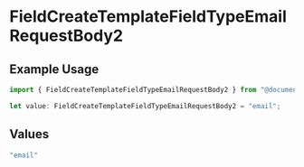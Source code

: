 # FieldCreateTemplateFieldTypeEmailRequestBody2

## Example Usage

```typescript
import { FieldCreateTemplateFieldTypeEmailRequestBody2 } from "@documenso/sdk-typescript/models/operations";

let value: FieldCreateTemplateFieldTypeEmailRequestBody2 = "email";
```

## Values

```typescript
"email"
```
